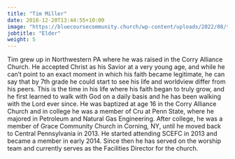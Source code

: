 ```yaml
---
title: "Tim Miller"
date: 2018-12-20T13:44:55+10:00
image: "https://bluecoursecommunity.church/wp-content/uploads/2022/08/tim-e1661651878981-225x300.jpg"
jobtitle: "Elder"
weight: 5
---
```


Tim grew up in Northwestern PA where he was raised in the Corry Alliance Church. He accepted Christ as his Savior at a very young age, and while he can’t point to an exact moment in which his faith became legitimate, he can say that by 7th grade he could start to see his life and worldview differ from his peers. This is the time in his life where his faith began to truly grow, and he first learned to walk with God on a daily basis and he has been walking with the Lord ever since. He was baptized at age 16 in the Corry Alliance Church and in college he was a member of Cru at Penn State, where he majored in Petroleum and Natural Gas Engineering. After college, he was a member of Grace Community Church in Corning, NY, until he moved back to Central Pennsylvania in 2013. He started attending SCEFC in 2013 and became a member in early 2014. Since then he has served on the worship team and currently serves as the Facilities Director for the church.
